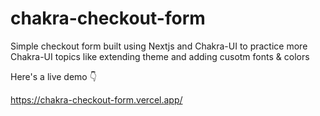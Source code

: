 # chakra-checkout-form

Simple checkout form built using Nextjs and Chakra-UI to practice more Chakra-UI topics like extending theme and adding cusotm fonts & colors <br/>

Here's a live demo 👇

https://chakra-checkout-form.vercel.app/
